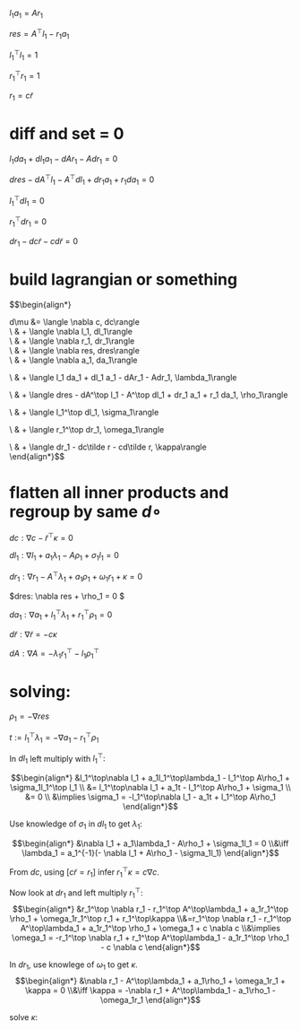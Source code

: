 $l_1 a_1 = Ar_1$

$res = A^\top l_1 - r_1 a_1$

$l_1^\top l_1 = 1$

$r_1^\top r_1 = 1$

$r_1 = c\tilde r$

# diff and set = 0

$l_1 da_1 + dl_1 a_1 - dAr_1 - Adr_1 = 0$

$dres - dA^\top l_1 - A^\top dl_1 + dr_1 a_1 + r_1 da_1 = 0$

$l_1^\top dl_1  = 0$

$r_1^\top dr_1  = 0$

$dr_1 - dc\tilde r - cd\tilde r = 0$

# build lagrangian or something

$$\begin{align*}

d\mu &= \langle \nabla c, dc\rangle  
\\ & + \langle \nabla l_1, dl_1\rangle  
\\ & + \langle \nabla r_1, dr_1\rangle  
\\ & + \langle \nabla res, dres\rangle  
\\ & + \langle \nabla a_1, da_1\rangle

\\ & + \langle l_1 da_1 + dl_1 a_1 - dAr_1 - Adr_1, \lambda_1\rangle 
  
\\ & + \langle dres - dA^\top l_1 - A^\top dl_1 + dr_1 a_1 + r_1 da_1, \rho_1\rangle 

\\ & + \langle l_1^\top dl_1, \sigma_1\rangle  

\\ & + \langle r_1^\top dr_1, \omega_1\rangle  

\\ & + \langle dr_1 - dc\tilde r - cd\tilde r, \kappa\rangle  
\end{align*}$$

# flatten all inner products and regroup by same $d\circ$

$dc: \nabla c - \tilde r ^\top \kappa = 0$

$dl_1: \nabla l_1 + a_1\lambda_1 - A\rho_1 + \sigma_1l_1 = 0$

$dr_1: \nabla r_1 - A^\top\lambda_1 + a_1\rho_1 + \omega_1r_1 + \kappa = 0$

$dres: \nabla res + \rho_1 = 0 $

$da_1: \nabla a_1 + l_1^\top \lambda_1 + r_1^\top\rho_1 = 0$

$d\tilde r: \nabla \tilde r = -c\kappa$

$dA: \nabla A = -\lambda_1r_1^\top - l_1\rho_1^\top$

# solving:

$\rho_1 = -\nabla res$

$t:=l_1^\top\lambda_1 = - \nabla a_1 - r_1^\top \rho_1$

In $dl_1$ left multiply with $l_1^\top:$

$$\begin{align*}
&l_1^\top\nabla l_1 + a_1l_1^\top\lambda_1 - l_1^\top A\rho_1 + \sigma_1l_1^\top l_1
\\ &= l_1^\top\nabla l_1 + a_1t - l_1^\top A\rho_1 + \sigma_1
\\ &= 0
\\ &\implies \sigma_1 = -l_1^\top\nabla l_1 - a_1t + l_1^\top A\rho_1
\end{align*}$$

Use knowledge of $\sigma_1$ in $dl_1$ to get $\lambda_1$:

$$\begin{align*}
&\nabla l_1 + a_1\lambda_1 - A\rho_1 + \sigma_1l_1 = 0
\\&\iff \lambda_1 = a_1^{-1}(- \nabla l_1 + A\rho_1 - \sigma_1l_1)
\end{align*}$$

From $dc$, using $[c \tilde r = r_1]$ infer $r_1^\top\kappa = c \nabla c$.

Now look at $dr_1$ and left multiply $r_1^\top$:
$$\begin{align*}
&r_1^\top \nabla r_1 - r_1^\top A^\top\lambda_1 + a_1r_1^\top \rho_1 + \omega_1r_1^\top r_1 + r_1^\top\kappa
\\&=r_1^\top \nabla r_1 - r_1^\top A^\top\lambda_1 + a_1r_1^\top \rho_1 + \omega_1 + c \nabla c
\\&\implies \omega_1 = -r_1^\top \nabla r_1 + r_1^\top A^\top\lambda_1 - a_1r_1^\top \rho_1 - c \nabla c
\end{align*}$$

In $dr_1$, use knowlege of $\omega_1$ to get $\kappa$.
$$\begin{align*}
&\nabla r_1 - A^\top\lambda_1 + a_1\rho_1 + \omega_1r_1 + \kappa = 0
\\&\iff \kappa = -\nabla r_1 + A^\top\lambda_1 - a_1\rho_1 - \omega_1r_1
\end{align*}$$


solve $\kappa$: